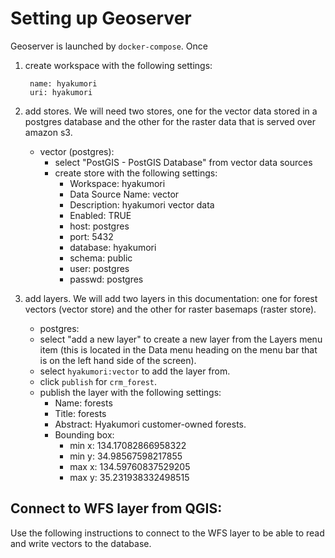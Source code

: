 # Setting up Geoserver

Geoserver is launched by `docker-compose`. Once 


1. create workspace with the following settings:
   
        name: hyakumori
        uri: hyakumori

2. add stores. We will need two stores, one for the vector
   data stored in a postgres database and the other for the raster data 
   that is served over amazon s3.
   * vector (postgres):
        - select "PostGIS - PostGIS Database" from vector data sources
        - create store with the following settings:
            - Workspace: hyakumori
            - Data Source Name: vector
            - Description: hyakumori vector data
            - Enabled: TRUE
            - host: postgres
            - port: 5432
            - database: hyakumori
            - schema: public
            - user: postgres
            - passwd: postgres
    
3. add layers. We will add two layers in this documentation: one for 
   forest vectors (vector store) and the other for raster basemaps 
   (raster store).
   * postgres:
    - select "add a new layer" to create a new layer from the Layers menu item 
      (this is located in the Data menu heading on the menu bar that is on 
      the left hand side of the screen).
    - select `hyakumori:vector` to add the layer from.
    - click `publish` for `crm_forest`.
    - publish the layer with the following settings:
        - Name: forests
        - Title: forests
        - Abstract: Hyakumori customer-owned forests.
        - Bounding box:
            - min x: 134.17082866958322
            - min y: 34.98567598217855
            - max x: 134.59760837529205
            - max y: 35.231938332498515


## Connect to WFS layer from QGIS:
Use the following instructions to connect to the WFS layer to be able
 to read and write vectors to the database.

